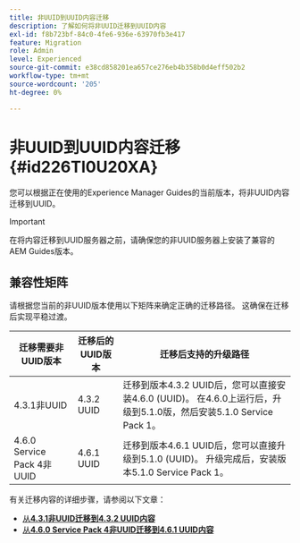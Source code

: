 ```yaml
---
title: 非UUID到UUID内容迁移
description: 了解如何将非UUID迁移到UUID内容
exl-id: f8b723bf-84c0-4fe6-936e-63970fb3e417
feature: Migration
role: Admin
level: Experienced
source-git-commit: e38cd858201ea657ce276eb4b358b0d4eff502b2
workflow-type: tm+mt
source-wordcount: '205'
ht-degree: 0%

---
```


# 非UUID到UUID内容迁移 {#id226TI0U20XA}


您可以根据正在使用的Experience Manager Guides的当前版本，将非UUID内容迁移到UUID。

>[!IMPORTANT]
>
> 在将内容迁移到UUID服务器之前，请确保您的非UUID服务器上安装了兼容的AEM Guides版本。

## 兼容性矩阵

请根据您当前的非UUID版本使用以下矩阵来确定正确的迁移路径。 这确保在迁移后实现平稳过渡。

| 迁移需要非UUID版本 | 迁移后的UUID版本 | 迁移后支持的升级路径 |
|---|---|---|
| 4.3.1非UUID | 4.3.2 UUID | 迁移到版本4.3.2 UUID后，您可以直接安装4.6.0 (UUID)。 在4.6.0上运行后，升级到5.1.0版，然后安装5.1.0 Service Pack 1。 |
| 4.6.0 Service Pack 4非UUID | 4.6.1 UUID | 迁移到版本4.6.1 UUID后，您可以直接升级到5.1.0 (UUID)。 升级完成后，安装版本5.1.0 Service Pack 1。 |

有关迁移内容的详细步骤，请参阅以下文章：

- [从&#x200B;**4.3.1非UUID迁移到4.3.2 UUID内容**](./migrate-non-uuid-4-3.md)
- [从&#x200B;**4.6.0 Service Pack 4非UUID迁移到4.6.1 UUID内容**](./migrate-non-uuid-uuid-4-6.md)



